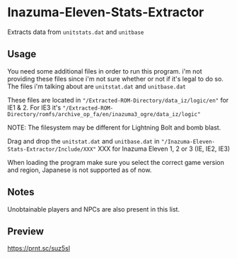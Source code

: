 # Inazuma-Eleven-Stats-Extractor
Extracts data from `unitstats.dat` and `unitbase`

## Usage
You need some additional files in order to run this program.
i'm not providing these files since i'm not sure whether or not if it's legal to do so.
The files i'm talking about are `unitstat.dat` and `unitbase.dat`

These files are located in `"/Extracted-ROM-Directory/data_iz/logic/en"` for IE1 & 2.
For IE3 it's `"/Extracted-ROM-Directory/romfs/archive_op_fa/en/inazuma3_ogre/data_iz/logic"`

NOTE: The filesystem may be different for Lightning Bolt and bomb blast.

Drag and drop the `unitstat.dat` and `unitbase.dat` in `"/Inazuma-Eleven-Stats-Extractor/Include/XXX"`
XXX for Inazuma Eleven 1, 2 or 3 (IE, IE2, IE3)

When loading the program make sure you select the correct game version and region, Japanese is not supported as of now.

## Notes
Unobtainable players and NPCs are also present in this list.

## Preview
https://prnt.sc/suz5sl
